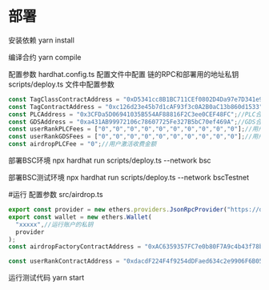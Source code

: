 # 部署

安装依赖
yarn install

编译合约
yarn compile 

配置参数
hardhat.config.ts 配置文件中配置 链的RPC和部署用的地址私钥
scripts/deploy.ts 文件中配置参数
```typescript
const TagClassContractAddress = "0xD5341cc8B1BC711CEf0802D4Da97e7D341e9B1D2";//TagClass合约地址
const TagContractAddress = "0xc126d23e45b7d1cAF93f3c0A2B0aC13b860d1533";//Tag合约地址
const PLCAddress = "0x3CFDa5D06941035B554AF88816F2C3ee0CEF48FC";//PLC合约地址
const GDSAddress = "0xa431AB99972106c78607725Fe327B5bC70ef469A";//GDS合约地址
const userRankPLCFees = ["0","0","0","0","0","0","0","0","0","0"];//用户升级PLC收费金额
const userRankGDSFees = ["0","0","0","0","0","0","0","0","0","0"];//用户升级GDS收费额金额
const airdropPLCFee = "0";//用户激活收费金额
```

部署BSC环境
npx hardhat run scripts/deploy.ts --network bsc 

部署BSC测试环境
npx hardhat run scripts/deploy.ts --network bscTestnet

#运行
配置参数
src/airdrop.ts 
```typescript
export const provider = new ethers.providers.JsonRpcProvider("https://data-seed-prebsc-1-s1.binance.org:8545/");
export const wallet = new ethers.Wallet(
  "xxxxx",//运行账户的私钥
  provider
);
const airdropFactoryContractAddress = "0xAC6359357FC7e0b80F7A9c4b43f78bB9897835e7"; //airdropFactory合约的地址

const userRankContractAddress = "0xdacdF224F4f9254dDFaed634c2e9906F6B05249c";//userRank合约地址
```

运行测试代码
yarn start
